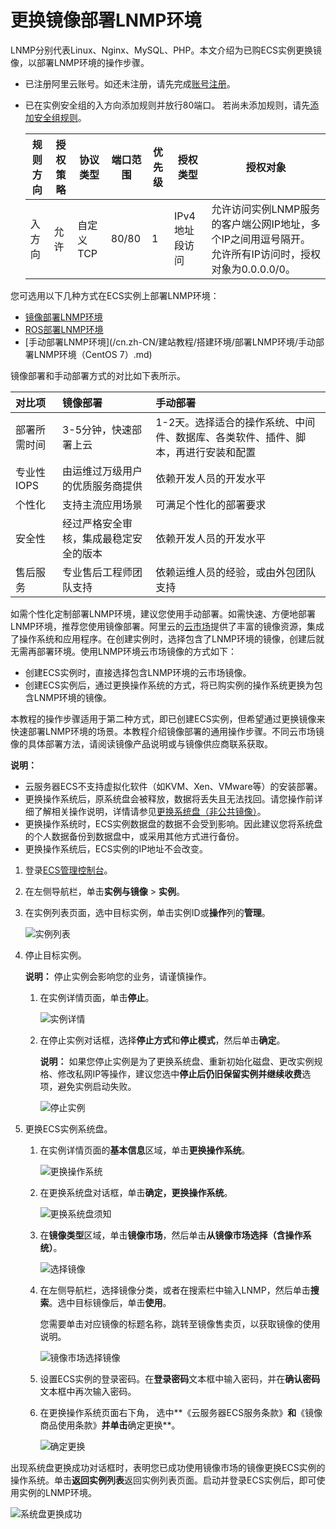 # 更换镜像部署LNMP环境

LNMP分别代表Linux、Nginx、MySQL、PHP。本文介绍为已购ECS实例更换镜像，以部署LNMP环境的操作步骤。

-   已注册阿里云账号。如还未注册，请先完成[账号注册](https://account.aliyun.com/register/register.htm?)。
-   已在实例安全组的入方向添加规则并放行80端口。 若尚未添加规则，请先[添加安全组规则](/cn.zh-CN/安全/安全组/添加安全组规则.md)。

    |规则方向|授权策略|协议类型|端口范围|优先级|授权类型|授权对象|
    |----|----|----|----|---|----|----|
    |入方向|允许|自定义TCP|80/80|1|IPv4地址段访问|允许访问实例LNMP服务的客户端公网IP地址，多个IP之间用逗号隔开。 允许所有IP访问时，授权对象为0.0.0.0/0。 |


您可选用以下几种方式在ECS实例上部署LNMP环境：

-   [镜像部署LNMP环境](#step_92i_e0z_xeq)
-   [ROS部署LNMP环境](/cn.zh-CN/建站教程/搭建环境/部署LNMP环境/使用ROS部署LNMP环境.md)
-   [手动部署LNMP环境](/cn.zh-CN/建站教程/搭建环境/部署LNMP环境/手动部署LNMP环境（CentOS 7）.md)

镜像部署和手动部署方式的对比如下表所示。

|对比项|镜像部署|手动部署|
|:--|:---|:---|
|部署所需时间|3-5分钟，快速部署上云|1-2天。选择适合的操作系统、中间件、数据库、各类软件、插件、脚本，再进行安装和配置|
|专业性 IOPS|由运维过万级用户的优质服务商提供|依赖开发人员的开发水平|
|个性化|支持主流应用场景|可满足个性化的部署要求|
|安全性|经过严格安全审核，集成最稳定安全的版本|依赖开发人员的开发水平|
|售后服务|专业售后工程师团队支持|依赖运维人员的经验，或由外包团队支持|

如需个性化定制部署LNMP环境，建议您使用手动部署。如需快速、方便地部署LNMP环境，推荐您使用镜像部署。阿里云的[云市场](http://market.aliyun.com/)提供了丰富的镜像资源，集成了操作系统和应用程序。在创建实例时，选择包含了LNMP环境的镜像，创建后就无需再部署环境。使用LNMP环境云市场镜像的方式如下：

-   创建ECS实例时，直接选择包含LNMP环境的云市场镜像。
-   创建ECS实例后，通过更换操作系统的方式，将已购实例的操作系统更换为包含LNMP环境的镜像。

本教程的操作步骤适用于第二种方式，即已创建ECS实例，但希望通过更换镜像来快速部署LNMP环境的场景。本教程介绍镜像部署的通用操作步骤。不同云市场镜像的具体部署方法，请阅读镜像产品说明或与镜像供应商联系获取。

**说明：**

-   云服务器ECS不支持虚拟化软件（如KVM、Xen、VMware等）的安装部署。
-   更换操作系统后，原系统盘会被释放，数据将丢失且无法找回。请您操作前详细了解相关操作说明，详情请参见[更换系统盘（非公共镜像）](/cn.zh-CN/块存储/云盘基础操作/更换系统盘/更换系统盘（非公共镜像）.md)。
-   更换操作系统时，ECS实例数据盘的数据不会受到影响。因此建议您将系统盘的个人数据备份到数据盘中，或采用其他方式进行备份。
-   更换操作系统后，ECS实例的IP地址不会改变。

1.  登录[ECS管理控制台](https://ecs.console.aliyun.com)。

2.  在左侧导航栏，单击**实例与镜像** \> **实例**。

3.  在实例列表页面，选中目标实例，单击实例ID或**操作**列的**管理**。

    ![实例列表](https://static-aliyun-doc.oss-accelerate.aliyuncs.com/assets/img/zh-CN/9802649951/p102136.png)

4.  停止目标实例。

    **说明：** 停止实例会影响您的业务，请谨慎操作。

    1.  在实例详情页面，单击**停止**。

        ![实例详情](https://static-aliyun-doc.oss-accelerate.aliyuncs.com/assets/img/zh-CN/6608773061/p102137.png)

    2.  在停止实例对话框，选择**停止方式**和**停止模式**，然后单击**确定**。

        **说明：** 如果您停止实例是为了更换系统盘、重新初始化磁盘、更改实例规格、修改私网IP等操作，建议您选中**停止后仍旧保留实例并继续收费**选项，避免实例启动失败。

        ![停止实例](https://static-aliyun-doc.oss-accelerate.aliyuncs.com/assets/img/zh-CN/9802649951/p102138.png)

5.  更换ECS实例系统盘。

    1.  在实例详情页面的**基本信息**区域，单击**更换操作系统**。

        ![更换操作系统](https://static-aliyun-doc.oss-accelerate.aliyuncs.com/assets/img/zh-CN/6608773061/p102139.png)

    2.  在更换系统盘对话框，单击**确定，更换操作系统**。

        ![更换系统盘须知](https://static-aliyun-doc.oss-accelerate.aliyuncs.com/assets/img/zh-CN/1112649951/p14398.png)

    3.  在**镜像类型**区域，单击**镜像市场**，然后单击**从镜像市场选择（含操作系统）**。

        ![选择镜像](https://static-aliyun-doc.oss-accelerate.aliyuncs.com/assets/img/zh-CN/0902649951/p21021.png)

    4.  在左侧导航栏，选择镜像分类，或者在搜索栏中输入LNMP，然后单击**搜索**。选中目标镜像后，单击**使用**。

        您需要单击对应镜像的标题名称，跳转至镜像售卖页，以获取镜像的使用说明。

        ![镜像市场选择镜像](https://static-aliyun-doc.oss-accelerate.aliyuncs.com/assets/img/zh-CN/0902649951/p102140.png)

    5.  设置ECS实例的登录密码。在**登录密码**文本框中输入密码，并在**确认密码**文本框中再次输入密码。

    6.  在更换操作系统页面右下角， 选中**《云服务器ECS服务条款》**和**《镜像商品使用条款》**并单击**确定更换**。

        ![确定更换](https://static-aliyun-doc.oss-accelerate.aliyuncs.com/assets/img/zh-CN/0902649951/p21043.png)


出现系统盘更换成功对话框时，表明您已成功使用镜像市场的镜像更换ECS实例的操作系统。单击**返回实例列表**返回实例列表页面。启动并登录ECS实例后，即可使用实例的LNMP环境。

![系统盘更换成功](https://static-aliyun-doc.oss-accelerate.aliyuncs.com/assets/img/zh-CN/1112649951/p21046.png)

